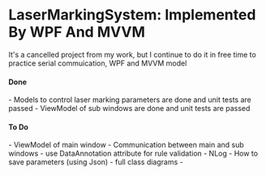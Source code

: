 # LaserMarkingSystem: Implemented By WPF And MVVM
 
 It's a cancelled project from my work, but I continue to do it in free time to practice serial commuication, WPF and MVVM model
 <div>
 <h4>Done </h4> 
 <p>
 - Models to control laser marking parameters are done and unit tests are passed
 - ViewModel of sub windows are done and unit tests are passed
 </p>
 </div>
 
 <div>
 <h4>To Do</h4>
 <p>
 - ViewModel of main window
 - Communication between main and sub windows
 - use DataAnnotation attribute for rule validation
 - NLog
 - How to save parameters (using Json)
 - full class diagrams
 - 
 </p>
 </div>
 
 
